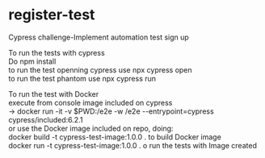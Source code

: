 # register-test

Cypress challenge-Implement automation test  sign up  <br />

To run the tests with cypress<br />
Do npm install <br />
to run the test openning cypress use npx cypress open <br />
to run the test phantom use npx cypress run <br />

To run the test with Docker <br />
execute from console image included on cypress <br />
-> docker run -it -v $PWD:/e2e -w /e2e --entrypoint=cypress cypress/included:6.2.1 <br />
or use the Docker image included on repo, doing: <br />
docker build -t cypress-test-image:1.0.0 . to build Docker image <br />
docker run -t cypress-test-image:1.0.0 . o run the tests with Image created <br />

